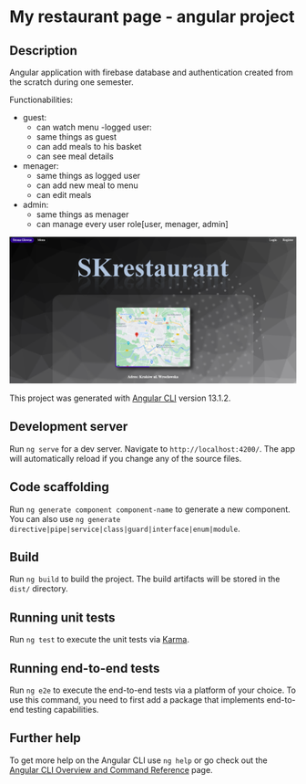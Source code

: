 # My restaurant page - angular project

## Description

Angular application with firebase database and authentication created from the scratch during one semester.

Functionabilities:
 - guest: 
   - can watch menu
 -logged user:
   - same things as guest
   - can add meals to his basket
   - can see meal details
 - menager:
   - same things as logged user
   - can add new meal to menu
   - can edit meals
 - admin:
   - same things as menager
   - can manage every user role[user, menager, admin]


<img src="mainPage.png"/>

This project was generated with [Angular CLI](https://github.com/angular/angular-cli) version 13.1.2.

## Development server

Run `ng serve` for a dev server. Navigate to `http://localhost:4200/`. The app will automatically reload if you change any of the source files.

## Code scaffolding

Run `ng generate component component-name` to generate a new component. You can also use `ng generate directive|pipe|service|class|guard|interface|enum|module`.

## Build

Run `ng build` to build the project. The build artifacts will be stored in the `dist/` directory.

## Running unit tests

Run `ng test` to execute the unit tests via [Karma](https://karma-runner.github.io).

## Running end-to-end tests

Run `ng e2e` to execute the end-to-end tests via a platform of your choice. To use this command, you need to first add a package that implements end-to-end testing capabilities.

## Further help

To get more help on the Angular CLI use `ng help` or go check out the [Angular CLI Overview and Command Reference](https://angular.io/cli) page.
